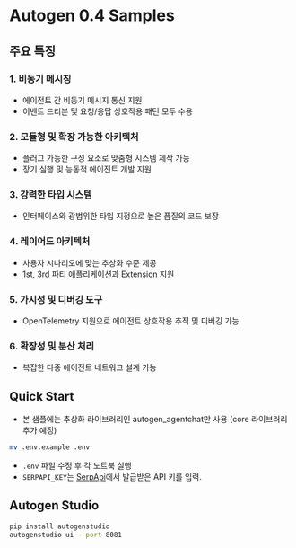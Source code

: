 # Autogen 0.4 Samples

## 주요 특징

### 1. 비동기 메시징
- 에이전트 간 비동기 메시지 통신 지원
- 이벤트 드리븐 및 요청/응답 상호작용 패턴 모두 수용

### 2. 모듈형 및 확장 가능한 아키텍처
- 플러그 가능한 구성 요소로 맞춤형 시스템 제작 가능
- 장기 실행 및 능동적 에이전트 개발 지원

### 3. 강력한 타입 시스템
- 인터페이스와 광범위한 타입 지정으로 높은 품질의 코드 보장

### 4. 레이어드 아키텍처
- 사용자 시나리오에 맞는 추상화 수준 제공
- 1st, 3rd 파티 애플리케이션과 Extension 지원

### 5. 가시성 및 디버깅 도구
- OpenTelemetry 지원으로 에이전트 상호작용 추적 및 디버깅 가능

### 6. 확장성 및 분산 처리
- 복잡한 다중 에이전트 네트워크 설계 가능

## Quick Start

- 본 샘플에는 추상화 라이브러리인 autogen_agentchat만 사용 (core 라이브러리 추가 예정)

```sh
mv .env.example .env
```

* `.env` 파일 수정 후 각 노트북 실행
* `SERPAPI_KEY`는 [SerpApi](https://serpapi.com/)에서 발급받은 API 키를 입력.


## Autogen Studio

```sh
pip install autogenstudio
autogenstudio ui --port 8081
```